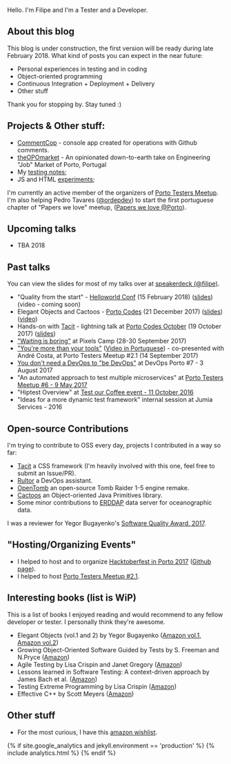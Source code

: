 <link href="//maxcdn.bootstrapcdn.com/font-awesome/4.7.0/css/font-awesome.min.css" rel="stylesheet">

Hello. I'm Filipe and I'm a Tester and a Developer. 
<a href="https://twitter.com/filrfreire"><i class="fa fa-2 fa-twitter" aria-hidden="true"></i></a> <a href="https://github.com/filfreire"><i class="fa fa-2 fa-github" aria-hidden="true"></i></a> <a href="https://www.linkedin.com/in/filfreire"><i class="fa fa-2 fa-linkedin" aria-hidden="true"></i></a> <a href="https://stackoverflow.com/users/7468990/filfreire"><i class="fa fa-2 fa-stack-overflow" aria-hidden="true"></i></a> <a href="https://gitlab.com/filipefreire"><i class="fa fa-2 fa-gitlab" aria-hidden="true"></i></a> <a href="https://t.me/filfreire"><i class="fa fa-2 fa-telegram" aria-hidden="true"></i></a> <a href="https://www.xing.com/profile/Filipe_Freire2"><i class="fa fa-2 fa-xing" aria-hidden="true"></i></a>



## About this blog

This blog is under construction, the first version will be ready during late February 2018. What kind of posts you can expect in the near future:
- Personal experiences in testing and in coding
- Object-oriented programming
- Continuous Integration + Deployment + Delivery
- Other stuff

Thank you for stopping by. Stay tuned :)

## Projects & Other stuff:

- [CommentCop](https://github.com/filfreire/CommentCop) - console app created for operations with Github comments.
- [theOPOmarket](https://github.com/filfreire/theOPOmarket) - An opinionated down-to-earth take on Engineering "Job" Market of Porto, Portugal
- My [testing notes](https://github.com/filfreire/testing/blob/master/README.md);
- JS and HTML [experiments](https://github.com/dembros/tileMe);

I'm currently an active member of the organizers of [Porto Testers Meetup](https://portotestersmeetup.github.io). I'm also helping Pedro Tavares ([@ordepdev](https://twitter.com/ordepdev)) to start the first portuguese chapter of "Papers we love" meetup, ([Papers we love @Porto](https://www.meetup.com/Papers-We-Love-Porto/)).

## Upcoming talks

- TBA 2018

## Past talks

You can view the slides for most of my talks over at [speakerdeck (@filipe)](https://speakerdeck.com/filipe).

- "Quality from the start" - [Helloworld Conf](https://helloworldconf.pt/) (15 February 2018) ([slides](https://speakerdeck.com/filipe/quality-from-the-start)) (video - coming soon)
- Elegant Objects and Cactoos - [Porto Codes](https://www.meetup.com/portocodes/events/245727845/) (21 December 2017) ([slides](https://speakerdeck.com/filipe/elegant-objects-and-cactoos)) ([video](https://youtu.be/LlkptvKK6Mw))
- Hands-on with [Tacit](https://github.com/yegor256/tacit) - lightning talk at [Porto Codes October](https://www.meetup.com/portocodes/events/243675088/) (19 October 2017) ([slides](https://speakerdeck.com/filipe/tacit))
- ["Waiting is boring"](https://speakerdeck.com/filipe/waiting-is-boring) at Pixels Camp (28-30 September 2017)
- ["You're more than your tools"](https://www.eventbrite.pt/e/bilhetes-porto-testers-meetup-21-37305787615) ([Video in Portuguese](https://youtu.be/hx-T5xItraQ)) - co-presented with André Costa, at Porto Testers Meetup #2.1 (14 September 2017)
- [You don't need a DevOps to "be DevOps"](https://www.meetup.com/devopsporto/events/241838901/) at DevOps Porto #7 - 3 August 2017
- "An automated approach to test multiple microservices" at [Porto Testers Meetup #6 - 9 May 2017](https://www.eventbrite.pt/e/bilhetes-porto-testers-meetup-6-33774996925)
- "Hiptest Overview" at [Test our Coffee event - 11 October 2016](https://www.pstqb.pt/11102016-pt)
- "Ideas for a more dynamic test framework" internal session at Jumia Services - 2016

## Open-source Contributions

I'm trying to contribute to OSS every day, projects I contributed in a way so far:

- [Tacit](https://github.com/yegor256/tacit) a CSS framework (I'm heavily involved with this one, feel free to submit an Issue/PR).
- [Rultor](https://github.com/yegor256/rultor) a DevOps assistant.
- [OpenTomb](https://github.com/opentomb/OpenTomb) an open-source Tomb Raider 1-5 engine remake.
- [Cactoos](https://github.com/yegor256/cactoos) an Object-oriented Java Primitives library.
- Some minor contributions to [ERDDAP](http://coastwatch.pfeg.noaa.gov/erddap/download/changes.html) data server for oceanographic data.

 I was a reviewer for Yegor Bugayenko's [Software Quality Award, 2017](http://www.yegor256.com/2016/10/23/award-2017.html).

## "Hosting/Organizing Events"

- I helped to host and to organize [Hacktoberfest in Porto 2017](https://www.eventbrite.com/e/hacktoberfest-in-porto-tickets-38465845379) ([Github page](https://github.com/HacktoberfestOPO/2017)).
- I helped to host [Porto Testers Meetup #2.1](https://www.eventbrite.pt/e/bilhetes-porto-testers-meetup-21-37305787615).

## Interesting books (list is WiP)

This is a list of books I enjoyed reading and would recommend to any fellow developer or tester. I personally think they're awesome.

- Elegant Objects (vol.1 and 2) by Yegor Bugayenko ([Amazon vol.1](http://amzn.eu/6QIDf9c), [Amazon vol.2](http://amzn.eu/c4U3YKK))
- Growing Object-Oriented Software Guided by Tests by S. Freeman and  N.Pryce ([Amazon](http://amzn.eu/amnWxaY))
- Agile Testing by Lisa Crispin and Janet Gregory ([Amazon](http://amzn.eu/6PKDpxe))
- Lessons learned in Software Testing: A context-driven approach by James Bach et al. ([Amazon](http://amzn.eu/4DDoHIh))
- Testing Extreme Programming by Lisa Crispin ([Amazon](http://amzn.eu/dIXPMBg))
- Effective C++ by Scott Meyers ([Amazon](http://amzn.eu/2hIIjY3))

## Other stuff

- For the most curious, I have this [amazon wishlist](http://amzn.eu/batqdIF).

{% if site.google_analytics and jekyll.environment == 'production' %}
{% include analytics.html %}
{% endif %}


